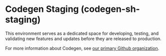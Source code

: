 # Codegen Staging (codegen-sh-staging)

This environment serves as a dedicated space for developing, testing, and validating new features and updates before they are released to production.

For more information about Codegen, see [our primary Github organization](https://github.com/codegen-sh).
